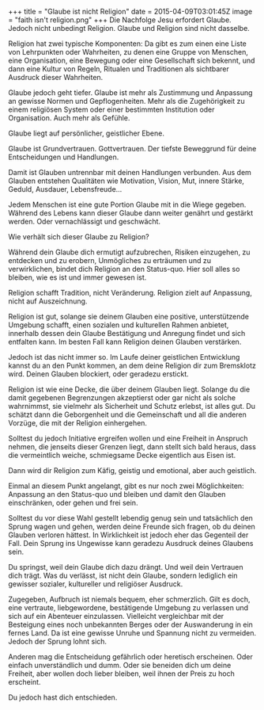 +++
title = "Glaube ist nicht Religion"
date = 2015-04-09T03:01:45Z
image = "faith isn't religion.png"
+++
Die Nachfolge Jesu erfordert Glaube. Jedoch nicht unbedingt Religion. Glaube und Religion sind nicht dasselbe.

Religion hat zwei typische Komponenten: Da gibt es zum einen eine Liste von Lehrpunkten oder Wahrheiten, zu denen eine Gruppe von Menschen, eine Organisation, eine Bewegung oder eine Gesellschaft sich bekennt, und dann eine Kultur von Regeln, Ritualen und Traditionen als sichtbarer Ausdruck dieser Wahrheiten.

Glaube jedoch geht tiefer. Glaube ist mehr als Zustimmung und Anpassung an gewisse Normen und Gepflogenheiten. Mehr als die Zugehörigkeit zu einem religiösen System oder einer bestimmten Institution oder Organisation. Auch mehr als Gefühle.

Glaube liegt auf persönlicher, geistlicher Ebene.

Glaube ist Grundvertrauen. Gottvertrauen. Der tiefste Beweggrund für deine Entscheidungen und Handlungen.

Damit ist Glauben untrennbar mit deinen Handlungen verbunden. Aus dem Glauben entstehen Qualitäten wie Motivation, Vision, Mut, innere Stärke, Geduld, Ausdauer, Lebensfreude…

Jedem Menschen ist eine gute Portion Glaube mit in die Wiege gegeben. Während des Lebens kann dieser Glaube dann weiter genährt und gestärkt werden. Oder vernachlässigt und geschwächt.

Wie verhält sich dieser Glaube zu Religion?

Während dein Glaube dich ermutigt aufzubrechen, Risiken einzugehen, zu entdecken und zu erobern, Unmögliches zu erträumen und zu verwirklichen, bindet dich Religion an den Status-quo. Hier soll alles so bleiben, wie es ist und immer gewesen ist.

Religion schafft Tradition, nicht Veränderung. Religion zielt auf Anpassung, nicht auf Auszeichnung.

Religion ist gut, solange sie deinem Glauben eine positive, unterstützende Umgebung schafft, einen sozialen und kulturellen Rahmen anbietet, innerhalb dessen dein Glaube Bestätigung und Anregung findet und sich entfalten kann. Im besten Fall kann Religion deinen Glauben verstärken.

Jedoch ist das nicht immer so. Im Laufe deiner geistlichen Entwicklung kannst du an den Punkt kommen, an dem deine Religion dir zum Bremsklotz wird. Deinen Glauben blockiert, oder geradezu erstickt.

Religion ist wie eine Decke, die über deinem Glauben liegt. Solange du die damit gegebenen Begrenzungen akzeptierst oder gar nicht als solche wahrnimmst, sie vielmehr als Sicherheit und Schutz erlebst, ist alles gut. Du schätzt dann die Geborgenheit und die Gemeinschaft und all die anderen Vorzüge, die mit der Religion einhergehen.

Solltest du jedoch Initiative ergreifen wollen und eine Freiheit in Anspruch nehmen, die jenseits dieser Grenzen liegt, dann stellt sich bald heraus, dass die vermeintlich weiche, schmiegsame Decke eigentlich aus Eisen ist.

Dann wird dir Religion zum Käfig, geistig und emotional, aber auch geistlich.

Einmal an diesem Punkt angelangt, gibt es nur noch zwei Möglichkeiten: Anpassung an den Status-quo und bleiben und damit den Glauben einschränken, oder gehen und frei sein.

Solltest du vor diese Wahl gestellt lebendig genug sein und tatsächlich den Sprung wagen und gehen, werden deine Freunde sich fragen, ob du deinen Glauben verloren hättest. In Wirklichkeit ist jedoch eher das Gegenteil der Fall. Dein Sprung ins Ungewisse kann geradezu Ausdruck deines Glaubens sein.

Du springst, weil dein Glaube dich dazu drängt. Und weil dein Vertrauen dich trägt. Was du verlässt, ist nicht dein Glaube, sondern lediglich ein gewisser sozialer, kultureller und religiöser Ausdruck.

Zugegeben, Aufbruch ist niemals bequem, eher schmerzlich. Gilt es doch, eine vertraute, liebgewordene, bestätigende Umgebung zu verlassen und sich auf ein Abenteuer einzulassen. Vielleicht vergleichbar mit der Besteigung eines noch unbekannten Berges oder der Auswanderung in ein fernes Land. Da ist eine gewisse Unruhe und Spannung nicht zu vermeiden. Jedoch der Sprung lohnt sich.

Anderen mag die Entscheidung gefährlich oder heretisch erscheinen. Oder einfach unverständlich und dumm. Oder sie beneiden dich um deine Freiheit, aber wollen doch lieber bleiben, weil ihnen der Preis zu hoch erscheint.

Du jedoch hast dich entschieden.
